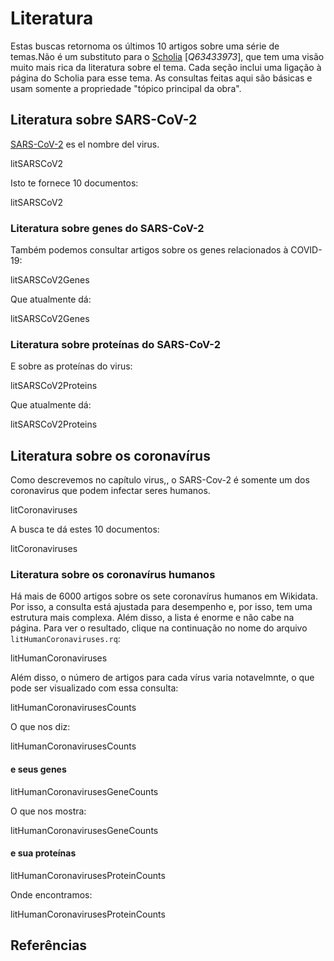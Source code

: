 # Literatura

Estas buscas retornoma os últimos 10 <a name="tp1">artigos</a> sobre uma série de temas.Não é um substituto para o [Scholia](https://scholia.toolforge.org/) [<cite>Q63433973</cite>], que tem uma visão muito mais rica da  <topic>literatura</topic> sobre el tema. Cada seção inclui uma ligação à página do Scholia para esse tema. As consultas feitas aqui são básicas e usam somente a propriedade "tópico principal da obra".

## Literatura sobre SARS-CoV-2

[SARS-CoV-2](https://scholia.toolforge.org/topic/Q82069695) es el nombre del virus.

<sparql>litSARSCoV2</sparql>

Isto te fornece 10 documentos:

<out limit="10">litSARSCoV2</out>

### Literatura sobre genes do SARS-CoV-2

Também podemos consultar artigos sobre os genes relacionados à COVID-19:

<sparql>litSARSCoV2Genes</sparql>

Que atualmente dá:

<out limit="10">litSARSCoV2Genes</out>

### Literatura sobre proteínas do SARS-CoV-2

E sobre as proteínas do virus:

<sparql>litSARSCoV2Proteins</sparql>

Que atualmente dá:

<out limit="10">litSARSCoV2Proteins</out>

## Literatura sobre os coronavírus

Como descrevemos no capítulo <xref>virus</xref>,, o SARS-Cov-2  é somente um dos coronavirus que podem infectar seres humanos.


<sparql>litCoronaviruses</sparql>

A busca te dá estes 10 documentos:


<out limit="10">litCoronaviruses</out>

### Literatura sobre os coronavírus humanos

Há mais de 6000 artigos sobre os sete coronavírus humanos em Wikidata. Por isso, a consulta está ajustada para desempenho e, por isso, tem uma estrutura mais complexa. Além disso, a lista é enorme e não cabe na página. Para ver o resultado, clique na continuação no nome do arquivo `litHumanCoronaviruses.rq`:

<sparql>litHumanCoronaviruses</sparql>

Além disso, o número de artigos para cada vírus varia notavelmnte, o que pode ser visualizado com essa consulta:

<sparql>litHumanCoronavirusesCounts</sparql>

O que nos diz:

<out>litHumanCoronavirusesCounts</out>

#### e seus genes

<sparql>litHumanCoronavirusesGeneCounts</sparql>

O que nos mostra:

<out>litHumanCoronavirusesGeneCounts</out>

#### e sua proteínas

<sparql>litHumanCoronavirusesProteinCounts</sparql>

Onde encontramos:

<out>litHumanCoronavirusesProteinCounts</out>

## Referências

<references/>
